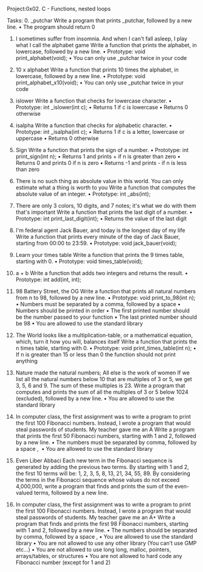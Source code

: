 Project:0x02. C - Functions, nested loops

Tasks:
0. _putchar
Write a program that prints _putchar, followed by a new line.
	•	The program should return 0

1. I sometimes suffer from insomnia. And when I can't fall asleep, I play what I call the alphabet game
Write a function that prints the alphabet, in lowercase, followed by a new line.
	•	Prototype: void print_alphabet(void);
	•	You can only use _putchar twice in your code

2. 10 x alphabet
Write a function that prints 10 times the alphabet, in lowercase, followed by a new line.
	•	Prototype: void print_alphabet_x10(void);
	•	You can only use _putchar twice in your code

3. islower
Write a function that checks for lowercase character.
	•	Prototype: int _islower(int c);
	•	Returns 1 if c is lowercase
	•	Returns 0 otherwise

4. isalpha
Write a function that checks for alphabetic character.
	•	Prototype: int _isalpha(int c);
	•	Returns 1 if c is a letter, lowercase or uppercase
	•	Returns 0 otherwise

5. Sign
Write a function that prints the sign of a number.
	•	Prototype: int print_sign(int n);
	•	Returns 1 and prints + if n is greater than zero
	•	Returns 0 and prints 0 if n is zero
	•	Returns -1 and prints - if n is less than zero

6. There is no such thing as absolute value in this world. You can only estimate what a thing is worth to you
Write a function that computes the absolute value of an integer.
	•	Prototype: int _abs(int);

7. There are only 3 colors, 10 digits, and 7 notes; it's what we do with them that's important
Write a function that prints the last digit of a number.
	•	Prototype: int print_last_digit(int);
	•	Returns the value of the last digit

8. I'm federal agent Jack Bauer, and today is the longest day of my life
Write a function that prints every minute of the day of Jack Bauer, starting from 00:00 to 23:59.
	•	Prototype: void jack_bauer(void);

9. Learn your times table
Write a function that prints the 9 times table, starting with 0.
	•	Prototype: void times_table(void);

10. a + b
Write a function that adds two integers and returns the result.
	•	Prototype: int add(int, int);

11. 98 Battery Street, the OG
Write a function that prints all natural numbers from n to 98, followed by a new line.
	•	Prototype: void print_to_98(int n);
	•	Numbers must be separated by a comma, followed by a space
	•	Numbers should be printed in order
	•	The first printed number should be the number passed to your function
	•	The last printed number should be 98
	•	You are allowed to use the standard library

12. The World looks like a multiplication-table, or a mathematical equation, which, turn it how you will, balances itself
Write a function that prints the n times table, starting with 0.
	•	Prototype: void print_times_table(int n);
	•	If n is greater than 15 or less than 0 the function should not print anything

13. Nature made the natural numbers; All else is the work of women
If we list all the natural numbers below 10 that are multiples of 3 or 5, we get 3, 5, 6 and 9. The sum of these multiples is 23. Write a program that computes and prints the sum of all the multiples of 3 or 5 below 1024 (excluded), followed by a new line.
	•	You are allowed to use the standard library

14. In computer class, the first assignment was to write a program to print the first 100 Fibonacci numbers. Instead, I wrote a program that would steal passwords of students. My teacher gave me an A
Write a program that prints the first 50 Fibonacci numbers, starting with 1 and 2, followed by a new line.
	•	The numbers must be separated by comma, followed by a space , 
	•	You are allowed to use the standard library

15. Even Liber Abbaci
Each new term in the Fibonacci sequence is generated by adding the previous two terms. By starting with 1 and 2, the first 10 terms will be: 1, 2, 3, 5, 8, 13, 21, 34, 55, 89. By considering the terms in the Fibonacci sequence whose values do not exceed 4,000,000, write a program that finds and prints the sum of the even-valued terms, followed by a new line.

16. In computer class, the first assignment was to write a program to print the first 100 Fibonacci numbers. Instead, I wrote a program that would steal passwords of students. My teacher gave me an A+
Write a program that finds and prints the first 98 Fibonacci numbers, starting with 1 and 2, followed by a new line.
	•	The numbers should be separated by comma, followed by a space ,
	•	You are allowed to use the standard library
	•	You are not allowed to use any other library (You can’t use GMP etc…)
	•	You are not allowed to use long long, malloc, pointers, arrays/tables, or structures
	•	You are not allowed to hard code any Fibonacci number (except for 1 and 2)
